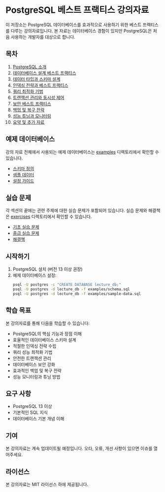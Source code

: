 # PostgreSQL 베스트 프랙티스 강의자료

이 저장소는 PostgreSQL 데이터베이스를 효과적으로 사용하기 위한 베스트 프랙티스를 다루는 강의자료입니다. 본 자료는 데이터베이스 경험이 있지만 PostgreSQL은 처음 사용하는 개발자를 대상으로 합니다.

## 목차

1. [PostgreSQL 소개](./01-introduction.md)
2. [데이터베이스 설계 베스트 프랙티스](./02-database-design.md)
3. [데이터 타입과 스키마 설계](./03-data-types.md)
4. [인덱싱 전략과 베스트 프랙티스](./04-indexing.md)
5. [쿼리 최적화 기법](./05-query-optimization.md)
6. [트랜잭션 관리와 동시성 제어](./06-transactions.md)
7. [보안 베스트 프랙티스](./07-security.md)
8. [백업 및 복구 전략](./08-backup-recovery.md)
9. [성능 튜닝과 모니터링](./09-performance-tuning.md)
10. [요약 및 추가 자료](./10-summary.md)

## 예제 데이터베이스

강의 자료 전체에서 사용되는 예제 데이터베이스는 [examples](./examples/) 디렉토리에서 확인할 수 있습니다.

- [스키마 정의](./examples/schema.sql)
- [샘플 데이터](./examples/sample-data.sql)
- [설정 가이드](./examples/setup.md)

## 실습 문제

각 섹션의 끝에는 관련 주제에 대한 실습 문제가 포함되어 있습니다. 실습 문제와 해결책은 [exercises](./exercises/) 디렉토리에서 확인할 수 있습니다.

- [기초 실습 문제](./exercises/basic-exercises.md)
- [중급 실습 문제](./exercises/intermediate-exercises.md)
- [해결책](./exercises/solutions/)

## 시작하기

1. PostgreSQL 설치 (버전 13 이상 권장)
2. 예제 데이터베이스 설정:
   ```bash
   psql -U postgres -c "CREATE DATABASE lecture_db;"
   psql -U postgres -d lecture_db -f examples/schema.sql
   psql -U postgres -d lecture_db -f examples/sample-data.sql
   ```

## 학습 목표

본 강의자료를 통해 다음을 학습할 수 있습니다:

- PostgreSQL의 핵심 기능과 장점 이해
- 효율적인 데이터베이스 스키마 설계
- 적절한 인덱싱 전략 수립
- 쿼리 성능 최적화 기법
- 안전한 트랜잭션 관리
- 데이터베이스 보안 강화
- 효과적인 백업 및 복구 전략
- 성능 모니터링과 튜닝 방법

## 요구 사항

- PostgreSQL 13 이상
- 기본적인 SQL 지식
- 데이터베이스 기본 개념 이해

## 기여

본 강의자료는 계속 업데이트될 예정입니다. 오타, 오류, 개선 사항이 있으면 이슈를 열어주세요.

## 라이선스

본 강의자료는 MIT 라이선스 하에 제공됩니다.